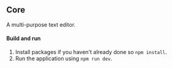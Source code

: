 ## Core
A multi-purpose text editor.


#### Build and run
1. Install packages if you haven't already done so `npm install`.
2. Run the application using `npm run dev`.
